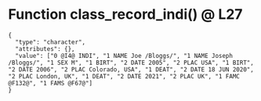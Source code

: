 # Function class_record_indi() @ L27

    {
      "type": "character",
      "attributes": {},
      "value": ["0 @I4@ INDI", "1 NAME Joe /Bloggs/", "1 NAME Joseph /Bloggs/", "1 SEX M", "1 BIRT", "2 DATE 2005", "2 PLAC USA", "1 BIRT", "2 DATE 2006", "2 PLAC Colorado, USA", "1 DEAT", "2 DATE 18 JUN 2020", "2 PLAC London, UK", "1 DEAT", "2 DATE 2021", "2 PLAC UK", "1 FAMC @F132@", "1 FAMS @F67@"]
    }

